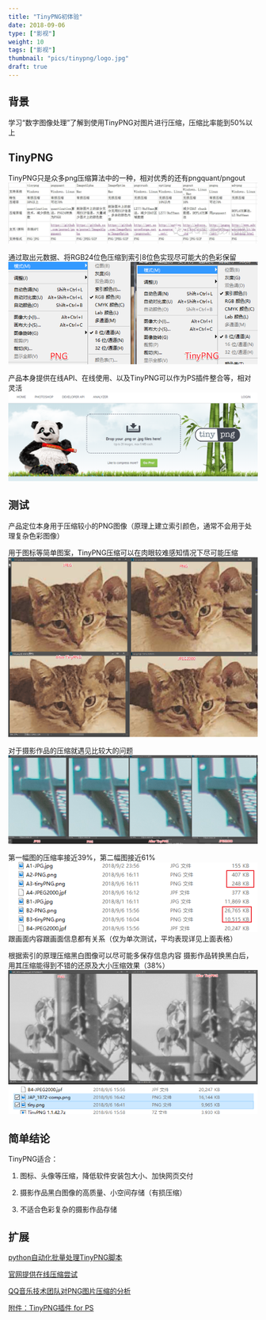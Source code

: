 ```yaml
---
title: "TinyPNG初体验"
date: 2018-09-06
type: ["影视"]
weight: 10
tags: ["影视"]
thumbnail: "pics/tinypng/logo.jpg"
draft: true
---
```


## 背景
学习“数字图像处理”了解到使用TinyPNG对图片进行压缩，压缩比率能到50%以上

## TinyPNG
TinyPNG只是众多png压缩算法中的一种，相对优秀的还有pngquant/pngout
![QQ音乐技术团队分析](/pics/tinypng/5.jpg)

通过取出元数据、将RGB24位色压缩到索引8位色实现尽可能大的色彩保留
![](/pics/tinypng/3.png)

产品本身提供在线API、在线使用、以及TinyPNG可以作为PS插件整合等，相对灵活
![](/pics/tinypng/6.png)

## 测试
产品定位本身用于压缩较小的PNG图像（原理上建立索引颜色，通常不会用于处理复杂色彩图像）

用于图标等简单图案，TinyPNG压缩可以在肉眼较难感知情况下尽可能压缩
![](/pics/tinypng/2.png)

对于摄影作品的压缩就遇见比较大的问题
![](/pics/tinypng/1.png)

第一幅图的压缩率接近39%，第二幅图接近61%
![](/pics/tinypng/4.png)
跟画面内容跟画面信息都有关系（仅为单次测试，平均表现详见上面表格）

根据索引的原理压缩黑白图像可以尽可能多保存信息内容
摄影作品转换黑白后，用其压缩能得到不错的还原及大小压缩效果（38%）
![](/pics/tinypng/7.png)
![](/pics/tinypng/8.png)

## 简单结论

TinyPNG适合：

1. 图标、头像等压缩，降低软件安装包大小、加快网页交付

2. 摄影作品黑白图像的高质量、小空间存储（有损压缩）

3. 不适合色彩复杂的摄影作品存储

## 扩展

[python自动化批量处理TinyPNG脚本](https://blog.csdn.net/honjane/article/details/79288173)

[官网提供在线压缩尝试](https://tinypng.com/)

[QQ音乐技术团队对PNG图片压缩的分析](https://cloud.tencent.com/developer/article/1034208)

[附件：TinyPNG插件 for PS](/pics/tinypng/TinyPNG1.1.42.7z)
